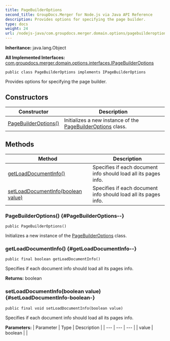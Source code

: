 ```yaml
---
title: PageBuilderOptions
second_title: GroupDocs.Merger for Node.js via Java API Reference
description: Provides options for specifying the page builder.
type: docs
weight: 24
url: /nodejs-java/com.groupdocs.merger.domain.options/pagebuilderoptions/
---
```

**Inheritance:**
java.lang.Object

**All Implemented Interfaces:**
[com.groupdocs.merger.domain.options.interfaces.IPageBuilderOptions](../../com.groupdocs.merger.domain.options.interfaces/ipagebuilderoptions)
```
public class PageBuilderOptions implements IPageBuilderOptions
```

Provides options for specifying the page builder.
## Constructors

| Constructor | Description |
| --- | --- |
| [PageBuilderOptions()](#PageBuilderOptions--) | Initializes a new instance of the [PageBuilderOptions](../../com.groupdocs.merger.domain.options/pagebuilderoptions) class. |
## Methods

| Method | Description |
| --- | --- |
| [getLoadDocumentInfo()](#getLoadDocumentInfo--) | Specifies if each document info should load all its pages info. |
| [setLoadDocumentInfo(boolean value)](#setLoadDocumentInfo-boolean-) | Specifies if each document info should load all its pages info. |
### PageBuilderOptions() {#PageBuilderOptions--}
```
public PageBuilderOptions()
```


Initializes a new instance of the [PageBuilderOptions](../../com.groupdocs.merger.domain.options/pagebuilderoptions) class.

### getLoadDocumentInfo() {#getLoadDocumentInfo--}
```
public final boolean getLoadDocumentInfo()
```


Specifies if each document info should load all its pages info.

**Returns:**
boolean
### setLoadDocumentInfo(boolean value) {#setLoadDocumentInfo-boolean-}
```
public final void setLoadDocumentInfo(boolean value)
```


Specifies if each document info should load all its pages info.

**Parameters:**
| Parameter | Type | Description |
| --- | --- | --- |
| value | boolean |  |

